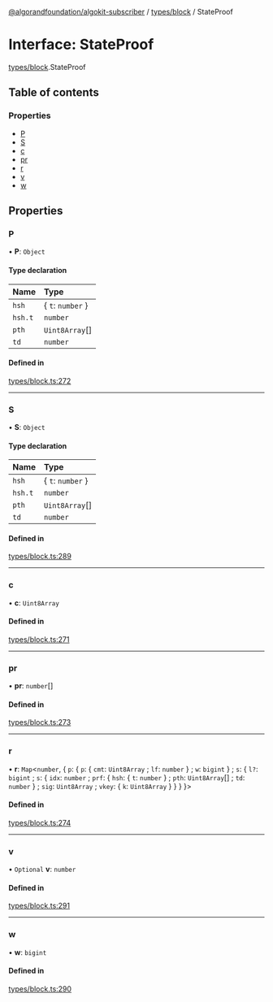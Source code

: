 [@algorandfoundation/algokit-subscriber](../README.md) / [types/block](../modules/types_block.md) / StateProof

# Interface: StateProof

[types/block](../modules/types_block.md).StateProof

## Table of contents

### Properties

- [P](types_block.StateProof.md#p)
- [S](types_block.StateProof.md#s)
- [c](types_block.StateProof.md#c)
- [pr](types_block.StateProof.md#pr)
- [r](types_block.StateProof.md#r)
- [v](types_block.StateProof.md#v)
- [w](types_block.StateProof.md#w)

## Properties

### P

• **P**: `Object`

#### Type declaration

| Name    | Type               |
| :------ | :----------------- |
| `hsh`   | \{ `t`: `number` } |
| `hsh.t` | `number`           |
| `pth`   | `Uint8Array`[]     |
| `td`    | `number`           |

#### Defined in

[types/block.ts:272](https://github.com/algorandfoundation/algokit-subscriber-ts/blob/main/src/types/block.ts#L272)

---

### S

• **S**: `Object`

#### Type declaration

| Name    | Type               |
| :------ | :----------------- |
| `hsh`   | \{ `t`: `number` } |
| `hsh.t` | `number`           |
| `pth`   | `Uint8Array`[]     |
| `td`    | `number`           |

#### Defined in

[types/block.ts:289](https://github.com/algorandfoundation/algokit-subscriber-ts/blob/main/src/types/block.ts#L289)

---

### c

• **c**: `Uint8Array`

#### Defined in

[types/block.ts:271](https://github.com/algorandfoundation/algokit-subscriber-ts/blob/main/src/types/block.ts#L271)

---

### pr

• **pr**: `number`[]

#### Defined in

[types/block.ts:273](https://github.com/algorandfoundation/algokit-subscriber-ts/blob/main/src/types/block.ts#L273)

---

### r

• **r**: `Map`\<`number`, \{ `p`: \{ `p`: \{ `cmt`: `Uint8Array` ; `lf`: `number` } ; `w`: `bigint` } ; `s`: \{ `l?`: `bigint` ; `s`: \{ `idx`: `number` ; `prf`: \{ `hsh`: \{ `t`: `number` } ; `pth`: `Uint8Array`[] ; `td`: `number` } ; `sig`: `Uint8Array` ; `vkey`: \{ `k`: `Uint8Array` } } } }\>

#### Defined in

[types/block.ts:274](https://github.com/algorandfoundation/algokit-subscriber-ts/blob/main/src/types/block.ts#L274)

---

### v

• `Optional` **v**: `number`

#### Defined in

[types/block.ts:291](https://github.com/algorandfoundation/algokit-subscriber-ts/blob/main/src/types/block.ts#L291)

---

### w

• **w**: `bigint`

#### Defined in

[types/block.ts:290](https://github.com/algorandfoundation/algokit-subscriber-ts/blob/main/src/types/block.ts#L290)
